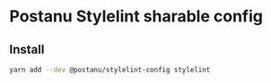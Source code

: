 # Postanu Stylelint sharable config

## Install

```sh
yarn add --dev @postanu/stylelint-config stylelint
```
